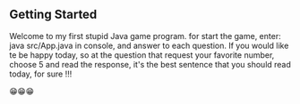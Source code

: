 ## Getting Started

Welcome to my first stupid Java game program.
for start the game, enter: java src/App.java in console, and answer to each question.
If you would like te be happy today, so at the question that request your favorite number, 
choose 5 and read the response, it's the best sentence that you should read today,
for sure !!!

😁😁😁
